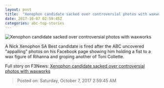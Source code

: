 ```yaml
---
layout: post
title:  "Xenophon candidate sacked over controversial photos with waxworks"
date: 2017-10-07 02:59:45Z
categories: abc-top-stories
---
```


![Xenophon candidate sacked over controversial photos with waxworks](http://www.abc.net.au/news/image/9026584-1x1-700x700.jpg)

A Nick Xenophon SA Best candidate is fired after the ABC uncovered "appalling" photos on his Facebook page showing him holding a fist to a wax figure of Rihanna and groping another of Toni Collette.


Full story on F3News: [Xenophon candidate sacked over controversial photos with waxworks](http://www.f3nws.com/n/N2kB4G)

> Posted on: Saturday, October 7, 2017 2:59:45 AM
